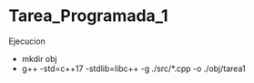 # Tarea_Programada_1 
Ejecucion
- mkdir obj
- g++ -std=c++17 -stdlib=libc++ -g ./src/*.cpp -o ./obj/tarea1
